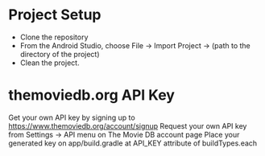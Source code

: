 # Project Setup
- Clone the repository
- From the Android Studio, choose File -> Import Project -> (path to the directory of the project)
- Clean the project.

# themoviedb.org API Key
Get your own API key by signing up to https://www.themoviedb.org/account/signup
Request your own API key from Settings -> API menu on The Movie DB account page
Place your generated key on app/build.gradle at API_KEY attribute of buildTypes.each
